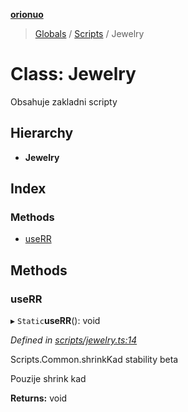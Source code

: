 **[orionuo](../README.md)**

> [Globals](../globals.md) / [Scripts](../modules/scripts.md) / Jewelry

# Class: Jewelry

Obsahuje zakladni scripty

## Hierarchy

* **Jewelry**

## Index

### Methods

* [useRR](scripts.jewelry.md#userr)

## Methods

### useRR

▸ `Static`**useRR**(): void

*Defined in [scripts/jewelry.ts:14](https://github.com/msviha/orionuo/blob/60ea7a5/src/scripts/jewelry.ts#L14)*

Scripts.Common.shrinkKad
stability beta

Pouzije shrink kad

**Returns:** void

